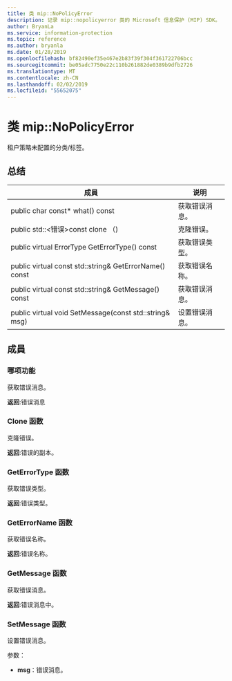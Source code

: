 ```yaml
---
title: 类 mip::NoPolicyError
description: 记录 mip::nopolicyerror 类的 Microsoft 信息保护 (MIP) SDK。
author: BryanLa
ms.service: information-protection
ms.topic: reference
ms.author: bryanla
ms.date: 01/28/2019
ms.openlocfilehash: bf82490ef35e467e2b83f39f304f361722706bcc
ms.sourcegitcommit: be05adc7750e22c110b261882de0389b9dfb2726
ms.translationtype: MT
ms.contentlocale: zh-CN
ms.lasthandoff: 02/02/2019
ms.locfileid: "55652075"
---
```

# <a name="class-mipnopolicyerror"></a>类 mip::NoPolicyError 
租户策略未配置的分类/标签。
  
## <a name="summary"></a>总结
 成員                        | 说明                                
--------------------------------|---------------------------------------------
public char const* what() const  |  获取错误消息。
public std::\<错误\>const clone （)  |  克隆错误。
public virtual ErrorType GetErrorType() const  |  获取错误类型。
public virtual const std::string& GetErrorName() const  |  获取错误名称。
public virtual const std::string& GetMessage() const  |  获取错误消息。
public virtual void SetMessage(const std::string& msg)  |  设置错误消息。
  
## <a name="members"></a>成員
  
### <a name="what-function"></a>哪项功能
获取错误消息。

  
**返回**:错误消息
  
### <a name="clone-function"></a>Clone 函数
克隆错误。

  
**返回**:错误的副本。
  
### <a name="geterrortype-function"></a>GetErrorType 函数
获取错误类型。

  
**返回**:错误类型。
  
### <a name="geterrorname-function"></a>GetErrorName 函数
获取错误名称。

  
**返回**:错误名称。
  
### <a name="getmessage-function"></a>GetMessage 函数
获取错误消息。

  
**返回**:错误消息中。
  
### <a name="setmessage-function"></a>SetMessage 函数
设置错误消息。

参数：  
* **msg**：错误消息。

